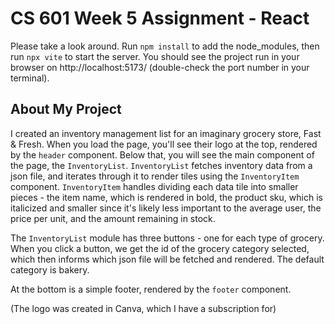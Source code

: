 # CS 601 Week 5 Assignment - React

Please take a look around. Run `npm install` to add the node_modules, then run `npx vite` to start the server. You should see the project run in your browser on http://localhost:5173/ (double-check the port number in your terminal).

## About My Project

I created an inventory management list for an imaginary grocery store,  Fast & Fresh. When you load the page, you'll see their logo at the top, rendered by the `header` component. Below that, you will see the main component of the page, the `InventoryList`. `InventoryList` fetches inventory data from a json file, and iterates through it to render tiles using the `InventoryItem` component. `InventoryItem` handles dividing each data tile into smaller pieces - the item name, which is rendered in bold, the product sku, which is italicized and smaller since it's likely less important to the average user, the price per unit, and the amount remaining in stock. 

The `InventoryList` module has three buttons - one for each type of grocery. When you click a button, we get the id of the grocery category selected, which then informs which json file will be fetched and rendered. The default category is bakery. 

At the bottom is a simple footer, rendered by the `footer` component.

(The logo was created in Canva, which I have a subscription for)

